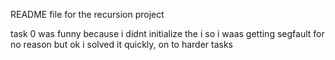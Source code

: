 README file for the recursion project

task 0 was funny because i didnt initialize the i so i waas getting segfault for no reason but ok i solved it quickly, on to harder tasks